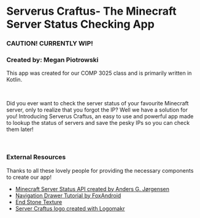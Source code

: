 <h1>Serverus Craftus- The Minecraft Server Status Checking App</h1>
<h3>CAUTION! CURRENTLY WIP!</h3>
<h3>Created by: Megan Piotrowski</h3>
<p>This app was created for our COMP 3025 class and is primarily written in Kotlin.</p>

</br>

<p>Did you ever want to check the server status of your favourite Minecraft server, only to realize that you forgot the IP? Well we have a solution for you! Introducing Serverus Craftus, an easy to use and powerful app made to lookup the status of servers and save the pesky IPs so you can check them later!</p>

</br>
<h3>External Resources</h3>
<p>Thanks to all these lovely people for providing the necessary components to create our app!</p>
<ul>
	<li><a href="https://api.mcsrvstat.us/">Minecraft Server Status API created by Anders G. Jørgensen</a></li>
	<li><a href="https://www.youtube.com/watch?v=zQh-QGGKPw0">Navigation Drawer Tutorial by FoxAndroid</a></li>
	<li><a href="https://minecraft.novaskin.me/skin/4764734096/END-STONE-BY-ANESS">End Stone Texture</a></li>
	<li><a href="https://logomakr.com/app/6WQIZo">Server Craftus logo created with Logomakr</a></li>
</ul>
